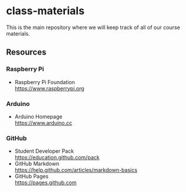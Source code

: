 # class-materials
This is the main repository where we will keep track of all of our course materials.

## Resources
### Raspberry Pi 
- Raspberry Pi Foundation<br>https://www.raspberrypi.org 

### Arduino
- Arduino Homepage<br>https://www.arduino.cc 

### GitHub 
- Student Developer Pack<br>https://education.github.com/pack 
- GitHub Markdown<br>https://help.github.com/articles/markdown-basics 
- GitHub Pages<br>https://pages.github.com 
